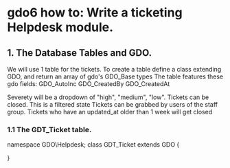 # gdo6 how to: Write a ticketing Helpdesk module.

## 1. The Database Tables and GDO.

We will use 1 table for the tickets.
To create a table define a class extending GDO, and return an array of gdo's GDO_Base types
The table features these gdo fields:
GDO_AutoInc
GDO_CreatedBy
GDO_CreatedAt

Severety will be a dropdown of "high", "medium", "low".
Tickets can be closed. This is a filtered state
Tickets can be grabbed by users of the staff group.
Tickets who have an updated_at older than 1 week will get closed


### 1.1 The GDT_Ticket table.

namespace GDO\Helpdesk;
class GDT_Ticket extends GDO
{

}
